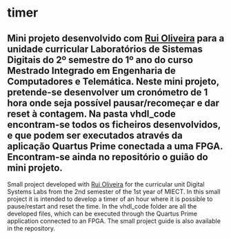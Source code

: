 # timer

Mini projeto desenvolvido com [Rui Oliveira](https://github.com/ruimigueloliveira) para a unidade curricular Laboratórios de Sistemas Digitais do 2º semestre do 1º ano do curso Mestrado Integrado em Engenharia de Computadores e Telemática.
Neste mini projeto, pretende-se desenvolver um cronómetro de 1 hora onde seja possível pausar/recomeçar e dar reset à contagem.
Na pasta vhdl_code encontram-se todos os ficheiros desenvolvidos, e que podem ser executados através da aplicação Quartus Prime conectada a uma FPGA.
Encontram-se ainda no repositório o guião do mini projeto.
------------------------------------------------------------------------------------------------------------------
Small project developed with [Rui Oliveira](https://github.com/ruimigueloliveira) for the curricular unit Digital Systems Labs from the 2nd semester of the 1st year of MIECT.
In this small project it is intended to develop a timer of an hour where it is possible to pause/restart and reset the time.
In the vhdl_code folder are all the developed files, which can be executed through the Quartus Prime application connected to an FPGA.
The small project guide is also available in the repository.
